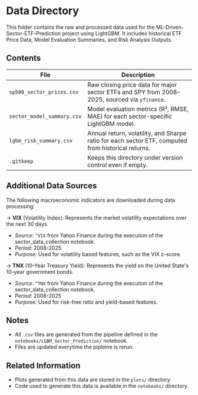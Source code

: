 # Data Directory
This folder contains the raw and processed data used for the ML-Driven-Sector-ETF-Prediction project using LightGBM.
It includes historical ETF Price Data, Model Evaluation Summaries, and Risk Analysis Outputs.

## Contents

| File | Description |
|------|-------------|
| `sp500_sector_prices.csv` | Raw closing price data for major sector ETFs and SPY from 2008–2025, sourced via `yfinance`. |
| `sector_model_summary.csv` | Model evaluation metrics (R², RMSE, MAE) for each sector-specific LightGBM model. |
| `lgbm_risk_summary.csv` | Annual return, volatility, and Sharpe ratio for each sector ETF, computed from historical returns. |
| `.gitkeep` | Keeps this directory under version control even if empty. |

## Additional Data Sources

The following macroeconomic indicators are downloaded during data processing:

-> **VIX** (Volatility Index): Represents the market volatility expectations over the next 30 days.
  - *Source*: `^VIX` from Yahoo Finance during the execution of the sector_data_collection notebook.
  - *Period*: 2008-2025
  - *Purpose*: Used for volatility based features, such as the VIX z-score.

-> **TNX** (10-Year Treasury Yield): Represents the yield on the United State's 10-year government bonds.
  - *Source*: `^TNX` from Yahoo Finance during the execution of the sector_data_collection notebook.
  - *Period*: 2008-2025
  - *Purpose*: Used for risk-free ratio and yield-based features.

## Notes

- All `.csv` files are generated from the pipeline defined in the `notebooks/LGBM_Sector_Prediction/` notebook.
- Files are updated everytime the pipleine is rerun.

## Related Information

- Plots generated from this data are stored in the `plots/` directory.
- Code used to generate this data is available in the `notebooks/` directory.
